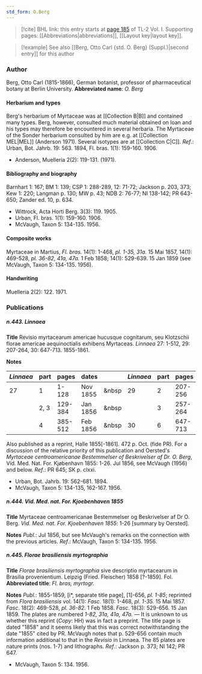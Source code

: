 ```yaml
---
std_form: O.Berg
---
```


> [!cite] BHL link: this entry starts at [page 185](https://www.biodiversitylibrary.org/page/33120316) of TL-2 Vol. I.
> Supporting pages: [[Abbreviations|abbreviations]], [[Layout key|layout key]].

> [!example] See also [[Berg, Otto Carl {std. O. Berg} (Suppl.)|second entry]] for this author

### Author

Berg, Otto Carl (1815-1866), German botanist, professor of pharmaceutical botany at Berlin University. 
**Abbreviated name**: *O. Berg*

#### Herbarium and types

Berg's herbarium of Myrtaceae was at [[Collection B|B]] and contained many types. Berg, however, consulted much material obtained on loan and his types may therefore be encountered in several herbaria. The Myrtaceae of the Sonder herbarium consulted by him are e.g. at [[Collection MEL|MEL]] (Anderson 1971). Several isotypes are at [[Collection C|C]].
*Ref*.: Urban, Bot. Jahrb. 19: 563. 1894, Fl. bras. 1(1): 159-160. 1906.
- Anderson, Muelleria 2(2): 119-131. (1971).

#### Bibliography and biography

Barnhart 1: 167; BM 1: 139; CSP 1: 288-289, 12: 71-72; Jackson p. 203, 373; Kew 1: 220; Langman p. 130; MW p. 43; NDB 2: 76-77; NI 138-142; PR 643-650; Zander ed. 10, p. 634.
- Wittrock, Acta Horti Berg. 3(3): 119. 1905.
- Urban, Fl. bras. 1(1): 159-160. 1906.
- McVaugh, Taxon 5: 134-135. 1956.

#### Composite works

Myrtaceae in Martius, *Fl. bras.* 14(1): 1-468, *pl. 1-35, 31a.* 15 Mai 1857, 14(1): 469-528, *pl. 36-82, 41a, 47a.* 1 Feb 1858; 14(1): 529-639. 15 Jan 1859 (see McVaugh, Taxon 5: 134-135. 1956).

#### Handwriting

Muelleria 2(2): 122. 1971.

### Publications

##### n.443. Linnaea

**Title**
Revisio myrtacearum americae hucusque cognitarum, seu Klotzschii florae americae aequinoctialis exhibens Myrtaceas. *Linnaea* 27: 1-512, 29: 207-264, 30: 647-713. 1855-1861.

**Notes**

|*Linnaea*	|part	|pages	|dates	| |*Linnaea*	|part	|pages	|dates|
|---	|---	|---	|---	|---|---	|---	|---	|---	|
|27	|1	|1-128	|Nov 1855	| &nbsp|29	|2	|207-256	|Jun 1858|
|	|2, 3	|129-384	|Jan 1856	| &nbsp|	|3	|257-264	|Sep 1858|
|	|4	|385-512	|Feb 1856	| &nbsp|30	|6	|647-713	|Mar 1861|

Also published as a reprint, Halle 1855\[-1861\]. 472 p. Oct. (fide PR). For a discussion of the relative priority of this publication and Oersted's *Myrtaceae centroamericanae Bestemmelser of Beskrivelser af Dr. O. Berg*, Vid. Med. Nat. For. Kjøbenhavn 1855: 1-26.
Jul 1856, see McVaugh (1956) and below.
*Ref*.: PR 645; SK p. clxxi.
- Urban, Bot. Jahrb. 19: 562-681. 1894.
- McVaugh, Taxon 5: 134-135, 162-167. 1956.

##### n.444. Vid. Med. nat. For. Kjoebenhaven 1855

**Title**
Myrtaceae centroamericanae Bestemmelser og Beskrivelser af Dr O. Berg. *Vid. Med. nat. For. Kjoebenhaven 1855*: 1-26 \[summary by Oersted\].

**Notes**
*Publ*.: Jul 1856, but see McVaugh's remarks on the connection with the previous articles.
*Ref*.: McVaugh, Taxon 5: 134-135. 1956.

##### n.445. Florae brasiliensis myrtographia

**Title**
*Florae brasiliensis myrtographia* sive descriptio myrtacearum in Brasilia provenientium. Leipzig (Fried. Fleischer) 1858 \[?-1859\]. Fol.
**Abbreviated title**: *Fl. bras, myrtogr.*

**Notes**
*Publ*.: 1855-1859, \[i\*, separate title page\], \[1\]-656, *pl. 1-85*; reprinted from *Flora* *brasiliensis* vol. 14(1):
*Fasc*. 18(1): 1-468, *pl. 1-35.* 15 Mai 1857.
*Fasc*. 18(2): 469-528, *pl. 36-82.* 1 Feb 1858.
*Fasc*. 18(3): 529-656. 15 Jan 1859.
The plates are numbered *1-82, 31a, 41a, 47a. —* It is unknown to us whether this reprint (*Copy*: HH) was in fact a preprint. The title page is dated "1858" and it seems likely that this was correct notwithstanding the date "1855" cited by PR. McVaugh notes that p. 529-656 contain much information additional to that in the *Revisio* in Linnaea. The 85 plates are nature prints (nos. 1-7) and lithographs.
*Ref*.: Jackson p. 373; NI 142; PR 647.
- McVaugh, Taxon 5: 134. 1956.

